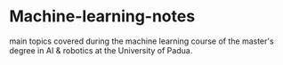 # Machine-learning-notes
main topics covered during the machine learning course of the master's degree in AI &amp; robotics at the University of Padua. 
